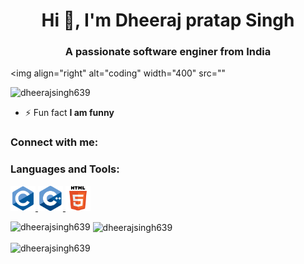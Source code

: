 <h1 align="center">Hi 👋, I'm Dheeraj pratap Singh</h1>
<h3 align="center">A passionate software enginer from India</h3>

<img align="right" alt="coding" width="400" src=""

<p align="left"> <img src="https://komarev.com/ghpvc/?username=dheerajsingh639&label=Profile%20views&color=0e75b6&style=flat" alt="dheerajsingh639" /> </p>

- ⚡ Fun fact **I am funny**

<h3 align="left">Connect with me:</h3>
<p align="left">
</p>

<h3 align="left">Languages and Tools:</h3>
<p align="left"> <a href="https://www.cprogramming.com/" target="_blank" rel="noreferrer"> <img src="https://raw.githubusercontent.com/devicons/devicon/master/icons/c/c-original.svg" alt="c" width="40" height="40"/> </a> <a href="https://www.w3schools.com/cpp/" target="_blank" rel="noreferrer"> <img src="https://raw.githubusercontent.com/devicons/devicon/master/icons/cplusplus/cplusplus-original.svg" alt="cplusplus" width="40" height="40"/> </a> <a href="https://www.w3.org/html/" target="_blank" rel="noreferrer"> <img src="https://raw.githubusercontent.com/devicons/devicon/master/icons/html5/html5-original-wordmark.svg" alt="html5" width="40" height="40"/> </a> </p>

<p><img align="left" src="https://github-readme-stats.vercel.app/api/top-langs?username=dheerajsingh639&show_icons=true&locale=en&layout=compact" alt="dheerajsingh639" /></p>

<p>&nbsp;<img align="center" src="https://github-readme-stats.vercel.app/api?username=dheerajsingh639&show_icons=true&locale=en" alt="dheerajsingh639" /></p>

<p><img align="center" src="https://github-readme-streak-stats.herokuapp.com/?user=dheerajsingh639&" alt="dheerajsingh639" /></p>
